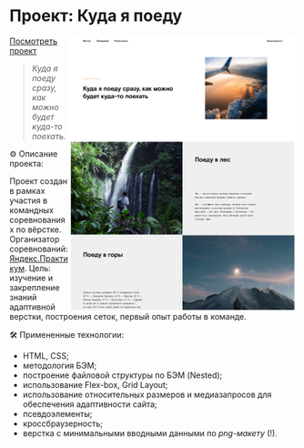 # Проект: Куда я поеду
<img src="https://github.com/ds-sev/Where-will-I-go/blob/main/images/where_i_will_prewiev.png" width="400px" align="right"> 

[Посмотреть проект](https://nataliesolts.github.io/Where-will-I-go/)

> _Куда я поеду сразу, как можно будет куда-то поехать._

⚙️ Описание проекта:

Проект создан в рамках участия в командных соревнованиях по вёрстке.
Организатор соревнований: [Яндекс.Практикум](https://practicum.yandex.ru/).
Цель: изучение и закрепление знаний адаптивной верстки, построения сеток, первый опыт работы в команде.

🛠️ Примененные технологии:

- HTML, CSS;
- методология БЭМ;
- построение файловой структуры по БЭМ (Nested);
- использование Flex-box, Grid Layout;
- использование относительных размеров и медиазапросов для обеспечения адаптивности сайта;
- псевдоэлементы;
- кроссбраузерность;
- верстка с минимальными вводными данными по _png-макету_ (!).
